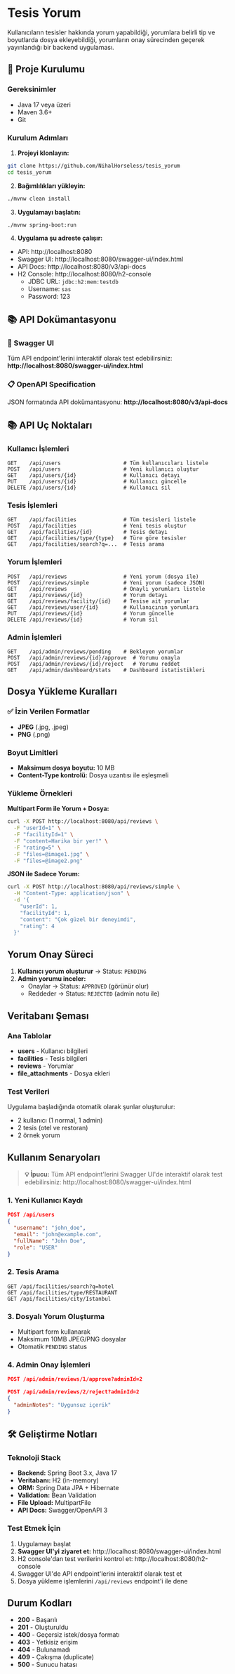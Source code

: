# Tesis Yorum

Kullanıcıların tesisler hakkında yorum yapabildiği, yorumlara belirli tip ve boyutlarda dosya ekleyebildiği, yorumların onay sürecinden geçerek yayınlandığı bir backend uygulaması.

## 🚀 Proje Kurulumu

### Gereksinimler
- Java 17 veya üzeri
- Maven 3.6+
- Git

### Kurulum Adımları

1. **Projeyi klonlayın:**
```bash
git clone https://github.com/NihalHorseless/tesis_yorum
cd tesis_yorum
```

2. **Bağımlılıkları yükleyin:**
```bash
./mvnw clean install
```

3. **Uygulamayı başlatın:**
```bash
./mvnw spring-boot:run
```

4. **Uygulama şu adreste çalışır:**
- API: http://localhost:8080
- Swagger UI: http://localhost:8080/swagger-ui/index.html
- API Docs: http://localhost:8080/v3/api-docs
- H2 Console: http://localhost:8080/h2-console
  - JDBC URL: `jdbc:h2:mem:testdb`
  - Username: `sas`
  - Password: 123

## 📚 API Dokümantasyonu

### 🔗 Swagger UI
Tüm API endpoint'lerini interaktif olarak test edebilirsiniz:
**http://localhost:8080/swagger-ui/index.html**

### 📋 OpenAPI Specification
JSON formatında API dokümantasyonu:
**http://localhost:8080/v3/api-docs**

## 📚 API Uç Noktaları

### Kullanıcı İşlemleri
```
GET    /api/users                    # Tüm kullanıcıları listele
POST   /api/users                    # Yeni kullanıcı oluştur
GET    /api/users/{id}               # Kullanıcı detayı
PUT    /api/users/{id}               # Kullanıcı güncelle
DELETE /api/users/{id}               # Kullanıcı sil
```

### Tesis İşlemleri
```
GET    /api/facilities               # Tüm tesisleri listele
POST   /api/facilities               # Yeni tesis oluştur
GET    /api/facilities/{id}          # Tesis detayı
GET    /api/facilities/type/{type}   # Türe göre tesisler
GET    /api/facilities/search?q=...  # Tesis arama
```

### Yorum İşlemleri
```
POST   /api/reviews                  # Yeni yorum (dosya ile)
POST   /api/reviews/simple           # Yeni yorum (sadece JSON)
GET    /api/reviews                  # Onaylı yorumları listele
GET    /api/reviews/{id}             # Yorum detayı
GET    /api/reviews/facility/{id}    # Tesise ait yorumlar
GET    /api/reviews/user/{id}        # Kullanıcının yorumları
PUT    /api/reviews/{id}             # Yorum güncelle
DELETE /api/reviews/{id}             # Yorum sil
```

### Admin İşlemleri
```
GET    /api/admin/reviews/pending    # Bekleyen yorumlar
POST   /api/admin/reviews/{id}/approve  # Yorumu onayla
POST   /api/admin/reviews/{id}/reject   # Yorumu reddet
GET    /api/admin/dashboard/stats    # Dashboard istatistikleri
```


## Dosya Yükleme Kuralları

### ✅ İzin Verilen Formatlar
- **JPEG** (.jpg, .jpeg)
- **PNG** (.png)

### Boyut Limitleri
- **Maksimum dosya boyutu:** 10 MB
- **Content-Type kontrolü:** Dosya uzantısı ile eşleşmeli

### Yükleme Örnekleri

**Multipart Form ile Yorum + Dosya:**
```bash
curl -X POST http://localhost:8080/api/reviews \
  -F "userId=1" \
  -F "facilityId=1" \
  -F "content=Harika bir yer!" \
  -F "rating=5" \
  -F "files=@image1.jpg" \
  -F "files=@image2.png"
```

**JSON ile Sadece Yorum:**
```bash
curl -X POST http://localhost:8080/api/reviews/simple \
  -H "Content-Type: application/json" \
  -d '{
    "userId": 1,
    "facilityId": 1,
    "content": "Çok güzel bir deneyimdi",
    "rating": 4
  }'
```

## Yorum Onay Süreci

1. **Kullanıcı yorum oluşturur** → Status: `PENDING`
2. **Admin yorumu inceler:**
   - Onaylar → Status: `APPROVED` (görünür olur)
   - Reddeder → Status: `REJECTED` (admin notu ile)

## Veritabanı Şeması

### Ana Tablolar
- **users** - Kullanıcı bilgileri
- **facilities** - Tesis bilgileri  
- **reviews** - Yorumlar
- **file_attachments** - Dosya ekleri

### Test Verileri
Uygulama başladığında otomatik olarak şunlar oluşturulur:
- 2 kullanıcı (1 normal, 1 admin)
- 2 tesis (otel ve restoran)
- 2 örnek yorum

## Kullanım Senaryoları

> **💡 İpucu:** Tüm API endpoint'lerini Swagger UI'de interaktif olarak test edebilirsiniz: http://localhost:8080/swagger-ui/index.html

### 1. Yeni Kullanıcı Kaydı
```json
POST /api/users
{
  "username": "john_doe",
  "email": "john@example.com",
  "fullName": "John Doe",
  "role": "USER"
}
```

### 2. Tesis Arama
```
GET /api/facilities/search?q=hotel
GET /api/facilities/type/RESTAURANT
GET /api/facilities/city/Istanbul
```

### 3. Dosyalı Yorum Oluşturma
- Multipart form kullanarak
- Maksimum 10MB JPEG/PNG dosyalar
- Otomatik `PENDING` status

### 4. Admin Onay İşlemleri
```json
POST /api/admin/reviews/1/approve?adminId=2

POST /api/admin/reviews/2/reject?adminId=2
{
  "adminNotes": "Uygunsuz içerik"
}
```

## 🛠️ Geliştirme Notları

### Teknoloji Stack
- **Backend:** Spring Boot 3.x, Java 17
- **Veritabanı:** H2 (in-memory)
- **ORM:** Spring Data JPA + Hibernate
- **Validation:** Bean Validation
- **File Upload:** MultipartFile
- **API Docs:** Swagger/OpenAPI 3


### Test Etmek İçin
1. Uygulamayı başlat
2. **Swagger UI'yi ziyaret et:** http://localhost:8080/swagger-ui/index.html
3. H2 console'dan test verilerini kontrol et: http://localhost:8080/h2-console
4. Swagger UI'de API endpoint'lerini interaktif olarak test et
5. Dosya yükleme işlemlerini `/api/reviews` endpoint'i ile dene


## Durum Kodları

- **200** - Başarılı
- **201** - Oluşturuldu
- **400** - Geçersiz istek/dosya formatı
- **403** - Yetkisiz erişim
- **404** - Bulunamadı
- **409** - Çakışma (duplicate)
- **500** - Sunucu hatası
